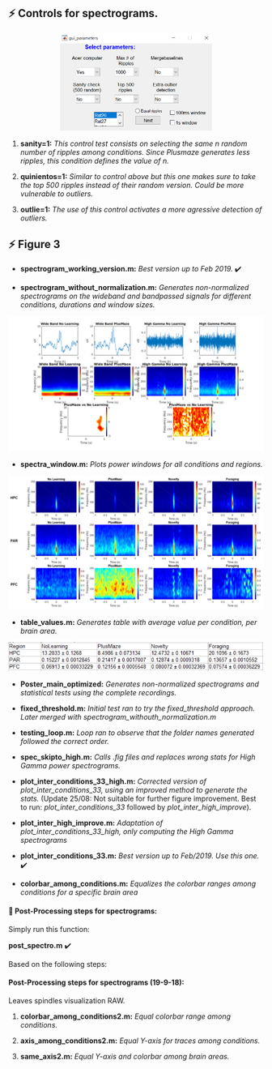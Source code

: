 
## :zap: Controls for spectrograms.
<p align="center">
<img src="gui_parameters.PNG" width="300">
</p>

1. **sanity=1:**
*This control test consists on selecting the same n random number of ripples among conditions. Since Plusmaze generates less ripples, this condition defines the value of n.*

2. **quinientos=1:**
*Similar to control above but this one makes sure to take the top 500 ripples instead of their random version. Could be more vulnerable to outliers.*

3. **outlie=1:**
*The use of this control activates a more agressive detection of outliers.*

## :zap: Figure 3
* **spectrogram_working_version.m:**
*Best version up to Feb 2019.* :heavy_check_mark:

* **spectrogram_without_normalization.m:**
*Generates non-normalized spectrograms on the wideband and bandpassed signals for different conditions, durations and window sizes.*
<p align="center">
<img src="example_figure_spectrogram.png" width="600">
</p>

* **spectra_window.m:**
*Plots power windows for all conditions and regions.*
<p align="center">
<img src="spectral_table.PNG" width="600">
</p>

* **table_values.m:**
*Generates table with average value per condition, per brain area.*
<p align="center">
<img src="table.png" width="600">
</p>

* **Poster_main_optimized:**
*Generates non-normalized spectrograms and statistical tests using the complete recordings.*

* **fixed_threshold.m:**
*Initial test ran to try the fixed_threshold approach. Later merged with spectrogram_withouth_normalization.m*

* **testing_loop.m:**
*Loop ran to observe that the folder names generated followed the correct order.*

* **spec_skipto_high.m:**
*Calls .fig files and replaces wrong stats for High Gamma power spectrograms.*
* **plot_inter_conditions_33_high.m:**
*Corrected version of plot_inter_conditions_33, using an improved method to generate the stats.* (Update 25/08: Not suitable for further figure improvement. Best to run: *plot_inter_conditions_33* followed by *plot_inter_high_improve*).
* **plot_inter_high_improve.m:**
*Adaptation of plot_inter_conditions_33_high, only computing the High Gamma spectrograms*
* **plot_inter_conditions_33.m:**
*Best version up to Feb/2019. Use this one.* :heavy_check_mark:
* **colorbar_among_conditions.m:**
*Equalizes the colorbar ranges among conditions for a specific brain area*

####  :link: Post-Processing steps for spectrograms: 
Simply run this function:

**post_spectro.m** :heavy_check_mark:


Based on the following steps:
####  Post-Processing steps for spectrograms (19-9-18):
Leaves spindles visualization RAW.

1. **colorbar_among_conditions2.m:**
*Equal colorbar range among conditions.*

2. **axis_among_conditions2.m:**
*Equal Y-axis for traces among conditions.*

3. **same_axis2.m:**
*Equal Y-axis and colorbar among brain areas.*
